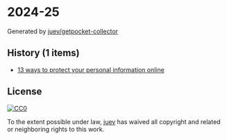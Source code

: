 # 2024-25

Generated by [juev/getpocket-collector](https://github.com/juev/getpocket-collector)

## History (1 items)

- [13 ways to protect your personal information online](https://proton.me/blog/how-to-protect-personal-information-online)

## License

[![CC0](https://mirrors.creativecommons.org/presskit/buttons/88x31/svg/cc-zero.svg)](https://creativecommons.org/publicdomain/zero/1.0/)

To the extent possible under law, [juev](https://github.com/juev) has waived all copyright and related or neighboring rights to this work.
